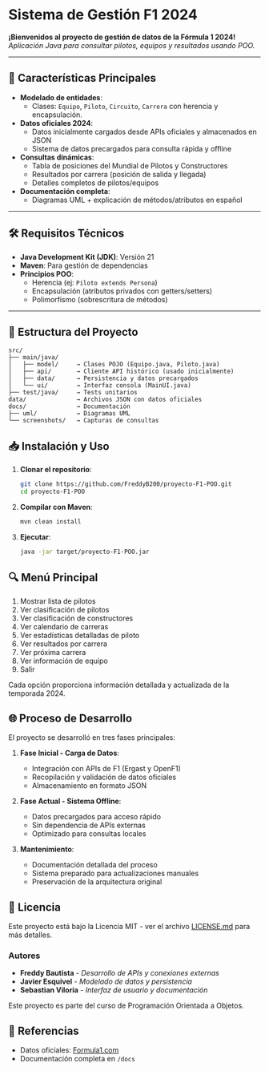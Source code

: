 # Sistema de Gestión F1 2024  
**¡Bienvenidos al proyecto de gestión de datos de la Fórmula 1 2024!**  
*Aplicación Java para consultar pilotos, equipos y resultados usando POO.*  

---

## 🚀 Características Principales  
- **Modelado de entidades**:  
  - Clases: `Equipo`, `Piloto`, `Circuito`, `Carrera` con herencia y encapsulación.  
- **Datos oficiales 2024**:  
  - Datos inicialmente cargados desde APIs oficiales y almacenados en JSON
  - Sistema de datos precargados para consulta rápida y offline
- **Consultas dinámicas**:  
  - Tabla de posiciones del Mundial de Pilotos y Constructores
  - Resultados por carrera (posición de salida y llegada)
  - Detalles completos de pilotos/equipos
- **Documentación completa**:  
  - Diagramas UML + explicación de métodos/atributos en español

---

## 🛠️ Requisitos Técnicos  
- **Java Development Kit (JDK)**: Versión 21  
- **Maven**: Para gestión de dependencias  
- **Principios POO**:
  - Herencia (ej: `Piloto extends Persona`)
  - Encapsulación (atributos privados con getters/setters)
  - Polimorfismo (sobrescritura de métodos)

---

## 📂 Estructura del Proyecto
```
src/
├── main/java/
│   ├── model/     → Clases POJO (Equipo.java, Piloto.java)
│   ├── api/       → Cliente API histórico (usado inicialmente)
│   ├── data/      → Persistencia y datos precargados
│   └── ui/        → Interfaz consola (MainUI.java)
├── test/java/     → Tests unitarios
data/              → Archivos JSON con datos oficiales
docs/              → Documentación
├── uml/           → Diagramas UML
└── screenshots/   → Capturas de consultas
```

## 📥 Instalación y Uso
1. **Clonar el repositorio**:  
   ```bash  
   git clone https://github.com/FreddyB200/proyecto-F1-POO.git
   cd proyecto-F1-POO
   ```
2. **Compilar con Maven**:
   ```bash
   mvn clean install
   ```
3. **Ejecutar**:
   ```bash
   java -jar target/proyecto-F1-POO.jar
   ```

## 🔍 Menú Principal
1. Mostrar lista de pilotos
2. Ver clasificación de pilotos
3. Ver clasificación de constructores
4. Ver calendario de carreras
5. Ver estadísticas detalladas de piloto
6. Ver resultados por carrera
7. Ver próxima carrera
8. Ver información de equipo
9. Salir

Cada opción proporciona información detallada y actualizada de la temporada 2024.

## 🌐 Proceso de Desarrollo
El proyecto se desarrolló en tres fases principales:

1. **Fase Inicial - Carga de Datos**:
   - Integración con APIs de F1 (Ergast y OpenF1)
   - Recopilación y validación de datos oficiales
   - Almacenamiento en formato JSON

2. **Fase Actual - Sistema Offline**:
   - Datos precargados para acceso rápido
   - Sin dependencia de APIs externas
   - Optimizado para consultas locales

3. **Mantenimiento**:
   - Documentación detallada del proceso
   - Sistema preparado para actualizaciones manuales
   - Preservación de la arquitectura original

## 📝 Licencia
Este proyecto está bajo la Licencia MIT - ver el archivo [LICENSE.md](LICENSE.md) para más detalles.

### Autores
- **Freddy Bautista** - *Desarrollo de APIs y conexiones externas*
- **Javier Esquivel** - *Modelado de datos y persistencia*
- **Sebastian Viloria** - *Interfaz de usuario y documentación*

Este proyecto es parte del curso de Programación Orientada a Objetos.

## 🔗 Referencias
- Datos oficiales: [Formula1.com](https://www.formula1.com)
- Documentación completa en `/docs`